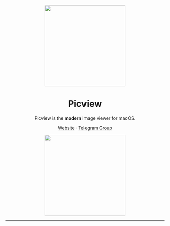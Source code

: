 <p align="center">
<img height="256" src="https://github.com/kzhiquan/Picview-macOS/blob/main/logo.png" />
</p>

<h1 align="center">Picview</h1>

<p align="center">Picview is the <b>modern</b> image viewer for macOS.</p>

<p align=center>
<a href="https://enpicview.chitaner.com">Website</a> ·
<a href="https://t.me/+2Im1PTFR4chjYWFl">Telegram Group</a>
</p>

<p align="center">
<img height="256" src="https://github.com/kzhiquan/Picview-masOS/blob/main/preview.jpg" />
</p>

---
